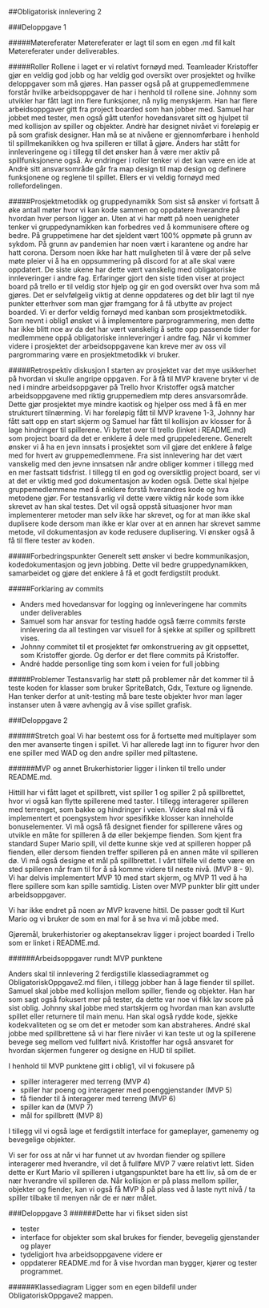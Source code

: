 ##Obligatorisk innlevering 2

###Deloppgave 1

#####Møtereferater
Møtereferater er lagt til som en egen .md fil kalt Møtereferater under deliverables.

#####Roller
Rollene i laget er vi relativt fornøyd med. Teamleader Kristoffer gjør en veldig god jobb og har veldig god oversikt over prosjektet og hvilke deloppgaver som må gjøres. Han passer også på at gruppemedlemmene forstår hvilke arbeidsoppgaver de har i henhold til rollene sine. Johnny som utvikler har fått lagt inn flere funksjoner, nå nylig menyskjerm. Han har flere arbeidsoppgaver gitt fra project boarded som han jobber med. Samuel har jobbet med tester, men også gått utenfor hovedansvaret sitt og hjulpet til med kollisjon av spiller og objekter. Andrè har designet nivået vi foreløpig er på som grafisk designer. Han må se at nivåene er gjennomførbare i henhold til spillmekanikken og hva spilleren er tillat å gjøre. Anders har stått for innleveringene og i tillegg til det ønsker han å være mer aktiv på spillfunksjonene også. Av endringer i roller tenker vi det kan være en ide at Andrè sitt ansvarsområde går fra map design til map design og definere funksjonene og reglene til spillet. Ellers er vi veldig fornøyd med rollefordelingen.

#####Prosjektmetodikk og gruppedynamikk
Som sist så ønsker vi fortsatt å øke antall møter hvor vi kan kode sammen og oppdatere hverandre på hvordan hver person ligger an. Uten at vi har møtt på noen uenigheter tenker vi gruppedynamikken kan forbedres ved å kommunisere oftere og bedre. På gruppetimene har det sjeldent vært 100% oppmøte på grunn av sykdom. På grunn av pandemien har noen vært i karantene og andre har hatt corona. Dersom noen ikke har hatt muligheten til å være der på selve møte pleier vi å ha en oppsummering på discord for at alle skal være oppdatert.
De siste ukene har dette vært vanskelig med obligatoriske innleveringer i andre fag. Erfaringer gjort den siste tiden viser at project board på trello er til veldig stor hjelp og gir en god oversikt over hva som må gjøres. Det er selvfølgelig viktig at denne oppdateres og det blir lagt til nye punkter etterhver som man gjør framgang for å få utbytte av project boarded. Vi er derfor veldig fornøyd med kanban som prosjektmetodikk. Som nevnt i oblig1 ønsket vi å implementere parprogrammering, men dette har ikke blitt noe av da det har vært vanskelig å sette opp passende tider for medlemmene oppå obligatoriske innleveringer i andre fag. Når vi kommer videre i prosjektet der arbeidsoppgavene kan kreve mer av oss vil pargrommaring være en prosjektmetodikk vi bruker.


#####Retrospektiv diskusjon
I starten av prosjektet var det mye usikkerhet på hvordan vi skulle angripe oppgaven. 
For å få til MVP kravene bryter vi de ned i mindre arbeidsoppgaver på Trello 
hvor Kristoffer også matcher arbeidsoppgavene med riktig gruppemedlem mtp 
deres ansvarsområde. Dette gjør prosjektet mye mindre kaotisk og hjelper oss med å 
få en mer strukturert tilnærming.
Vi har foreløpig fått til MVP kravene 1-3, Johnny har fått satt 
opp en start skjerm og Samuel har fått til kollisjon av klosser for å lage 
hindringer til spillerene. Vi byttet over til trello (linket i README.md) som project 
board da det er enklere å dele med gruppelederene. Generelt ønsker vi å ha en jevn innsats 
i prosjektet som vil gjøre det enklere å følge med for hvert av gruppemedlemmene. 
Fra sist innlevering har det vært vanskelig med den jevne innsatsen når andre obliger 
kommer i tillegg med en mer fastsatt tidsfrist. I tillegg til en god og oversiktlig project board, 
ser vi at det er viktig med god dokumentasjon av koden også. Dette skal hjelpe gruppemedlemmene 
med å enklere forstå hverandres kode og hva metodene gjør. For testansvarlig vil dette være 
viktig når kode som ikke skrevet av han skal testes. Det vil også oppstå situasjoner hvor man 
implementerer metoder man selv ikke har skrevet, og for at man ikke skal duplisere kode dersom man ikke 
er klar over at en annen har skrevet samme metode, vil dokumentasjon av kode redusere duplisering.
Vi ønsker også å få til flere tester av koden.

#####Forbedringspunkter
Generelt sett ønsker vi bedre kommunikasjon, kodedokumentasjon og jevn jobbing. Dette vil bedre gruppedynamikken, samarbeidet og gjøre det enklere å få et godt ferdigstilt produkt.

#####Forklaring av commits
- Anders med hovedansvar for logging og innleveringene har commits under deliverables
- Samuel som har ansvar for testing hadde også færre commits første innlevering da all testingen var visuell for å sjekke at spiller og spillbrett vises.
- Johnny commitet til et prosjektet før omkonstruering av git oppsettet, som Kristoffer gjorde. Og derfor er det flere commits på Kristoffer.
- André hadde personlige ting som kom i veien for full jobbing

#####Problemer
Testansvarlig har støtt på problemer når det kommer til å teste koden for klasser som bruker SpriteBatch, Gdx, Texture og lignende. Han tenker derfor at unit-testing må bare teste objekter hvor man lager instanser uten å være avhengig av å vise spillet grafisk.


###Deloppgave 2

######Stretch goal
Vi har bestemt oss for å fortsette med multiplayer som den mer avanserte tingen i spillet. 
Vi har allerede lagt inn to figurer hvor den ene spiller med WAD og den andre spiller med piltastene.

######MVP og annet
Brukerhistorier ligger i linken til trello under README.md.

Hittill har vi fått laget et spillbrett, vist spiller 1 og spiller 2 på spillbrettet, hvor vi også kan flytte spillerene med taster. 
I tillegg interagerer spilleren med terrenget, som bakke og hindringer i veien. Videre skal må vi få implementert et poengsystem hvor spesifikke 
klosser kan inneholde bonuselementer. Vi må også få designet fiender for spillerene våres og utvikle en måte for spilleren å dø eller bekjempe fienden. 
Som kjent fra standard Super Mario spill, vil dette kunne skje ved at spilleren hopper på fienden, eller dersom fienden treffer spilleren på en 
annen måte vil spilleren dø. Vi må også designe et mål på spillbrettet. I vårt tilfelle vil dette være en sted spilleren når fram til for å så komme videre til neste nivå. (MVP 8 - 9). 
Vi har delvis implementert MVP 10 med start skjerm, og MVP 11 ved å ha flere spillere som kan spille samtidig. Listen over MVP punkter blir gitt under arbeidsoppgaver.

Vi har ikke endret på noen av MVP kravene hittil. De passer godt til Kurt Mario og vi bruker
de som en mal for å se hva vi må jobbe med. 

Gjøremål, brukerhistorier og akeptansekrav ligger i project boarded i Trello som er linket i README.md.

######Arbeidsoppgaver rundt MVP punktene

Anders skal til innlevering 2 ferdigstille klassediagrammet og 
ObligatoriskOppgave2.md filen, i tillegg jobber han å lage fiender til spillet. Samuel skal jobbe med kollisjon mellom
spiller, fiende og objekter. Han har som sagt også fokusert mer på tester, da dette var noe
vi fikk lav score på sist oblig. Johnny skal jobbe med startskjerm og hvordan man kan
avslutte spillet eller returnere til main menu. Han skal også rydde kode, sjekke kodekvaliteten
og se om det er metoder som kan abstraheres. André skal jobbe med spillbrettene
så vi har flere nivåer vi kan teste ut og la spillerene bevege seg mellom ved fullført
nivå. Kristoffer har også ansvaret for hvordan skjermen fungerer og designe en HUD til spillet.

I henhold til MVP punktene gitt i oblig1, vil vi fokusere på
- spiller interagerer med terreng (MVP 4)
- spiller har poeng og interagerer med poenggjenstander (MVP 5)
- få fiender til å interagerer med terreng (MVP 6)
- spiller kan dø (MVP 7)
- mål for spillbrett (MVP 8)

I tillegg vil vi også lage et ferdigstilt interface for gameplayer, gamenemy og bevegelige objekter.

Vi ser for oss at når vi har funnet ut av hvordan fiender og spillere 
interagerer med hverandre, vil det å fullføre MVP 7 være relativt lett. 
Siden dette er Kurt Mario vil spilleren i utgangspunktet bare ha
ett liv, så om de er nær hverandre vil spilleren dø. Når kollisjon er på plass
mellom spiller, objekter og fiender, kan vi også få MVP 8 på plass ved å laste
nytt nivå / ta spiller tilbake til menyen når de er nær målet.

###Deloppgave 3
######Dette har vi fikset siden sist
- tester
- interface for objekter som skal brukes for fiender, bevegelig gjenstander og player
- tydeligjort hva arbeidsoppgavene videre er
- oppdaterer README.md for å vise hvordan man bygger, kjører og tester programmet.

######Klassediagram
Ligger som en egen bildefil under ObligatoriskOppgave2 mappen.




